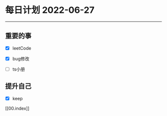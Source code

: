 #  每日计划 2022-06-27
---
## 重要的事
- [x]  leetCode
- [x]  bug修改
- [ ]  ts小册



## 提升自己
- [x]  keep
  



[[00.index]]








